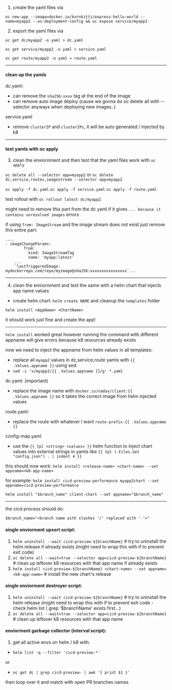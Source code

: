 1. create the yaml files via

`oc new-app --image=docker.io/kornkitti/express-hello-world --name=myapp2 --as-deployment-config && oc expose service/myapp2`

2. export the yaml files via 

`oc get dc/myapp2 -o yaml > dc.yaml`


`oc get service/myapp2 -o yaml > service.yaml`


`oc get route/myapp2 -o yaml > route.yaml`

------------

#### clean up the yamls

dc.yaml:
- can remove the `sha256:xxxx` tag at the end of the image
- can remove auto image deploy (cause we gonna do oc delete all with --selector anyways when deploying new images..)

service.yaml
- remove `clusterIP` and `clusterIPs`, it will be auto generated / injected by k8

------------

#### test yamls with oc apply

3. clean the enviornment and then test that the yaml files work with `oc apply` 

`oc delete all --selector app=myapp2` or `oc delete dc,service,routes,imagestream --selector app=myapp2`

`oc apply -f dc.yaml` `oc apply -f service.yaml` `oc apply -f route.yaml`

test rollout with `oc rollout latest dc/myapp2`

might need to remove this part from the dc yaml if it gives `... because it contains unresolved images` errors 

if using `from: ImageStream` and the image stream does not exist just remove this entire part:

```
....
- imageChangeParams:
        from:
          kind: ImageStreamTag
          name: 'myapp:latest' 
    ...
    `lastTriggeredImage: mydockerrepo.com/repo/myimage@sha256:xxxxxxxxxxxxxxxx`...
```

------------

4. clean the enviornment and test the same with a helm chart that injects app name values

- create helm chart: `helm create NAME` and cleanup the `templates` folder

`helm install <AppName> <ChartName>` 

it should work just fine and create the app!

------------

`helm install` worked great however running the command with different appname will give errors because k8 resources already exists

now we need to inject the appname from helm values in all templates:
- replace all `myapp2` values in dc,service,route yamls with `{{ .Values.appname }}` using sed:
- `sed -i 's/myapp2/{{ .Values.appname }}/g' *.yaml`

dc.yaml: (important)
- replace the image name with `docker.io/nadav/client:{{ .Values.appname }}` so it takes the correct image from helm injected values

route.yaml:
- replace the route with whatever I want `route-prefix-{{ .Values.appname }}`

config-map.yaml
- use the `{{ tpl <string> <values> }}` helm function to inject chart values into external strings in yamls
like `{{ tpl (.Files.Get "config.json") . | indent 4 }}`

this should now work:
`helm install <release-name> <chart-name> --set appname=<k8-app-name>`

for example:
`helm install cicd-preview-performance myapp2chart --set appname=cicd-preview-performance`

`helm install "$branch_name" client-chart --set appname="$branch_name"`

------------

the cicd process should do:

`$branch_name="<branch name with slashes '/' replaced with '-'>"`

#### single enviorment upsert script:
1. `helm uninstall --wait cicd-preview-${branchName}` # try to uninstall the helm release if already exists (might need to wrap this with if to prevent exit code)
2. `oc delete all --wait=true --selector app=cicd-preview-${branchName}` # clean up leftover k8 resources with that app name if already exists
3. `helm install cicd-preview-${branchName} <chart-name> --set appname=<k8-app-name>` # install the new chart's release

#### single enviorment destroyer script:
1. `helm uninstall --wait cicd-preview-${branchName}` # try to uninstall the helm release (might need to wrap this with if to prevent exit code - check helm list | grep '$branchName' exists first...)
2. `oc delete all --wait=true --selector app=cicd-preview-${branchName}` # clean up leftover k8 resources with that app name

#### enviorment garbage collector (interval script):
1. get all active envs on helm / k8 with:
- `helm list -q --filter 'cicd-preview-*'`

or

- `oc get dc | grep cicd-preview- | awk '{ print $1 }'`

then loop over it and match with open PR branches names
